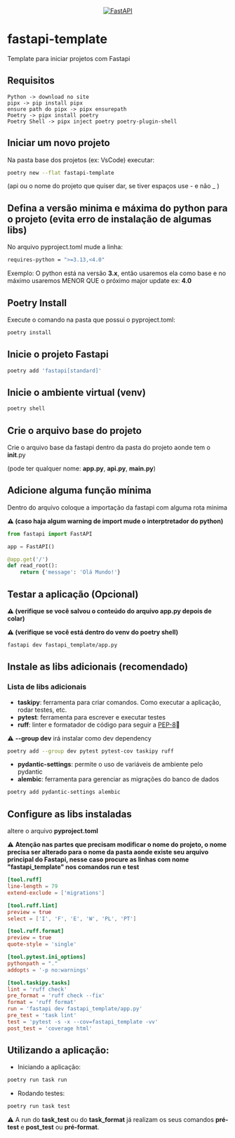 <p align="center">
  <a href="https://fastapi.tiangolo.com"><img src="https://fastapi.tiangolo.com/img/logo-margin/logo-teal.png" alt="FastAPI"></a>
</p>

# fastapi-template

Template para iniciar projetos com Fastapi

## Requisitos
    Python -> download no site
    pipx -> pip install pipx
    ensure path do pipx -> pipx ensurepath
    Poetry -> pipx install poetry
    Poetry Shell -> pipx inject poetry poetry-plugin-shell

## Iniciar um novo projeto

Na pasta base dos projetos (ex: VsCode) executar:
```bash
poetry new --flat fastapi-template
```
(api ou o nome do projeto que quiser dar, se tiver espaços use - e não _ )

## Defina a versão minima e máxima do python para o projeto (evita erro de instalação de algumas libs)

No arquivo pyproject.toml mude a linha:
```bash
requires-python = ">=3.13,<4.0"
```
Exemplo: O python está na versão **3.x**, então usaremos ela como base e no máximo usaremos MENOR QUE o próximo major update ex: **4.0**

## Poetry Install
Execute o comando na pasta que possui o pyproject.toml:
```bash
poetry install
```

## Inicie o projeto Fastapi
```bash
poetry add 'fastapi[standard]'
```

## Inicie o ambiente virtual (venv)
```bash
poetry shell
```

## Crie o arquivo base do projeto
Crie o arquivo base da fastapi dentro da pasta do projeto aonde tem o __init__.py 

(pode ter qualquer nome: **app.py**, **api.py**, **main.py**)

## Adicione alguma função mínima
Dentro do arquivo coloque a importação da fastapi com alguma rota minima 

**⚠️ (caso haja algum warning de import mude o interptretador do python)**

```python
from fastapi import FastAPI 

app = FastAPI()

@app.get('/')
def read_root():
    return {'message': 'Olá Mundo!'}
```

## Testar a aplicação (Opcional)
**⚠️ (verifique se você salvou o conteúdo do arquivo **app.py** depois de colar)**

**⚠️ (verifique se você está dentro do venv do poetry shell)**

```bash
fastapi dev fastapi_template/app.py
```

## Instale as libs adicionais (recomendado)
### Lista de libs adicionais
- **taskipy**: ferramenta para criar comandos. Como executar a aplicação, rodar testes, etc.
- **pytest**: ferramenta para escrever e executar testes
- **ruff**: linter e formatador de código para seguir a [PEP-8](https://peps.python.org/pep-0008/)🔗

⚠️ **--group dev** irá instalar como dev dependency

```bash
poetry add --group dev pytest pytest-cov taskipy ruff
```

- **pydantic-settings**: permite o uso de variáveis de ambiente pelo pydantic
- **alembic**: ferramenta para gerenciar as migrações do banco de dados

```bash
poetry add pydantic-settings alembic
```

## Configure as libs instaladas
altere o arquivo **pyproject.toml**

⚠️ **Atenção nas partes que precisam modificar o nome do projeto, o nome precisa ser alterado para o nome da pasta aonde existe seu arquivo principal do Fastapi, nesse caso procure as linhas com nome "fastapi_template" nos comandos run e test**

```toml
[tool.ruff]
line-length = 79
extend-exclude = ['migrations']

[tool.ruff.lint]
preview = true
select = ['I', 'F', 'E', 'W', 'PL', 'PT']

[tool.ruff.format]
preview = true
quote-style = 'single'

[tool.pytest.ini_options]
pythonpath = "."
addopts = '-p no:warnings'

[tool.taskipy.tasks]
lint = 'ruff check'
pre_format = 'ruff check --fix'
format = 'ruff format'
run = 'fastapi dev fastapi_template/app.py'
pre_test = 'task lint'
test = 'pytest -s -x --cov=fastapi_template -vv'
post_test = 'coverage html'
```

## Utilizando a aplicação:

- Iniciando a aplicação:
```bash
poetry run task run
```

- Rodando testes:
```bash
poetry run task test
```

⚠️  A run do **task_test** ou do **task_format** já realizam os seus comandos **pré-test** e **post_test** ou **pré-format**.